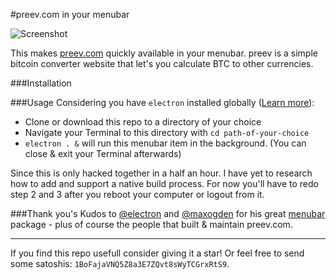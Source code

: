 #preev.com in your menubar

![Screenshot](https://www.dropbox.com/s/bi93ufx5kghiqd3/github_menubar_electron.jpg?raw=1)

This makes [preev.com](http://preev.com) quickly available in your menubar.
preev is a simple bitcoin converter website that let's you calculate BTC to other currencies.

###Installation

###Usage
Considering you have `electron` installed globally ([Learn more](https://github.com/electron/electron#downloads)):

 - Clone or download this repo to a directory of your choice
 - Navigate your Terminal to this directory with `cd path-of-your-choice`
 - `electron . &` will run this menubar item in the background. (You can close & exit your Terminal afterwards)


Since this is only hacked together in a half an hour. I have yet to research how to add and support a native build process.
For now you'll have to redo step 2 and 3 after you reboot your computer or logout from it.

###Thank you's
Kudos to [@electron](https://github.com/electron/) and [@maxogden](https://github.com/maxogden) for his great [menubar](https://github.com/maxogden/menubar) package - plus of course the people that built & maintain preev.com.

* * *
If you find this repo usefull consider giving it a star! Or feel free to send some satoshis: `1BoFajaVNQ5Z8a3E7ZQvt8sWyTCGrxRtS9`.
